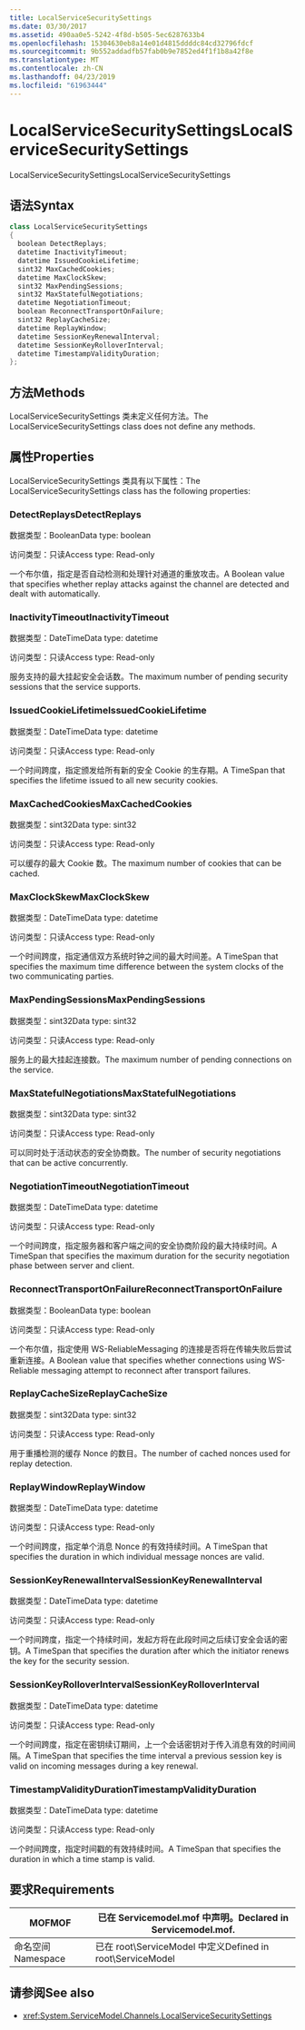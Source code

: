 ```yaml
---
title: LocalServiceSecuritySettings
ms.date: 03/30/2017
ms.assetid: 490aa0e5-5242-4f8d-b505-5ec6287633b4
ms.openlocfilehash: 15304630eb8a14e01d4815ddddc84cd32796fdcf
ms.sourcegitcommit: 9b552addadfb57fab0b9e7852ed4f1f1b8a42f8e
ms.translationtype: MT
ms.contentlocale: zh-CN
ms.lasthandoff: 04/23/2019
ms.locfileid: "61963444"
---
```

# <a name="localservicesecuritysettings"></a><span data-ttu-id="62824-102">LocalServiceSecuritySettings</span><span class="sxs-lookup"><span data-stu-id="62824-102">LocalServiceSecuritySettings</span></span>
<span data-ttu-id="62824-103">LocalServiceSecuritySettings</span><span class="sxs-lookup"><span data-stu-id="62824-103">LocalServiceSecuritySettings</span></span>  
  
## <a name="syntax"></a><span data-ttu-id="62824-104">语法</span><span class="sxs-lookup"><span data-stu-id="62824-104">Syntax</span></span>  
  
```csharp
class LocalServiceSecuritySettings  
{  
  boolean DetectReplays;  
  datetime InactivityTimeout;  
  datetime IssuedCookieLifetime;  
  sint32 MaxCachedCookies;  
  datetime MaxClockSkew;  
  sint32 MaxPendingSessions;  
  sint32 MaxStatefulNegotiations;  
  datetime NegotiationTimeout;  
  boolean ReconnectTransportOnFailure;  
  sint32 ReplayCacheSize;  
  datetime ReplayWindow;  
  datetime SessionKeyRenewalInterval;  
  datetime SessionKeyRolloverInterval;  
  datetime TimestampValidityDuration;  
};  
```  
  
## <a name="methods"></a><span data-ttu-id="62824-105">方法</span><span class="sxs-lookup"><span data-stu-id="62824-105">Methods</span></span>  
 <span data-ttu-id="62824-106">LocalServiceSecuritySettings 类未定义任何方法。</span><span class="sxs-lookup"><span data-stu-id="62824-106">The LocalServiceSecuritySettings class does not define any methods.</span></span>  
  
## <a name="properties"></a><span data-ttu-id="62824-107">属性</span><span class="sxs-lookup"><span data-stu-id="62824-107">Properties</span></span>  
 <span data-ttu-id="62824-108">LocalServiceSecuritySettings 类具有以下属性：</span><span class="sxs-lookup"><span data-stu-id="62824-108">The LocalServiceSecuritySettings class has the following properties:</span></span>  
  
### <a name="detectreplays"></a><span data-ttu-id="62824-109">DetectReplays</span><span class="sxs-lookup"><span data-stu-id="62824-109">DetectReplays</span></span>  
 <span data-ttu-id="62824-110">数据类型：Boolean</span><span class="sxs-lookup"><span data-stu-id="62824-110">Data type: boolean</span></span>  
  
 <span data-ttu-id="62824-111">访问类型：只读</span><span class="sxs-lookup"><span data-stu-id="62824-111">Access type: Read-only</span></span>  
  
 <span data-ttu-id="62824-112">一个布尔值，指定是否自动检测和处理针对通道的重放攻击。</span><span class="sxs-lookup"><span data-stu-id="62824-112">A Boolean value that specifies whether replay attacks against the channel are detected and dealt with automatically.</span></span>  
  
### <a name="inactivitytimeout"></a><span data-ttu-id="62824-113">InactivityTimeout</span><span class="sxs-lookup"><span data-stu-id="62824-113">InactivityTimeout</span></span>  
 <span data-ttu-id="62824-114">数据类型：DateTime</span><span class="sxs-lookup"><span data-stu-id="62824-114">Data type: datetime</span></span>  
  
 <span data-ttu-id="62824-115">访问类型：只读</span><span class="sxs-lookup"><span data-stu-id="62824-115">Access type: Read-only</span></span>  
  
 <span data-ttu-id="62824-116">服务支持的最大挂起安全会话数。</span><span class="sxs-lookup"><span data-stu-id="62824-116">The maximum number of pending security sessions that the service supports.</span></span>  
  
### <a name="issuedcookielifetime"></a><span data-ttu-id="62824-117">IssuedCookieLifetime</span><span class="sxs-lookup"><span data-stu-id="62824-117">IssuedCookieLifetime</span></span>  
 <span data-ttu-id="62824-118">数据类型：DateTime</span><span class="sxs-lookup"><span data-stu-id="62824-118">Data type: datetime</span></span>  
  
 <span data-ttu-id="62824-119">访问类型：只读</span><span class="sxs-lookup"><span data-stu-id="62824-119">Access type: Read-only</span></span>  
  
 <span data-ttu-id="62824-120">一个时间跨度，指定颁发给所有新的安全 Cookie 的生存期。</span><span class="sxs-lookup"><span data-stu-id="62824-120">A TimeSpan that specifies the lifetime issued to all new security cookies.</span></span>  
  
### <a name="maxcachedcookies"></a><span data-ttu-id="62824-121">MaxCachedCookies</span><span class="sxs-lookup"><span data-stu-id="62824-121">MaxCachedCookies</span></span>  
 <span data-ttu-id="62824-122">数据类型：sint32</span><span class="sxs-lookup"><span data-stu-id="62824-122">Data type: sint32</span></span>  
  
 <span data-ttu-id="62824-123">访问类型：只读</span><span class="sxs-lookup"><span data-stu-id="62824-123">Access type: Read-only</span></span>  
  
 <span data-ttu-id="62824-124">可以缓存的最大 Cookie 数。</span><span class="sxs-lookup"><span data-stu-id="62824-124">The maximum number of cookies that can be cached.</span></span>  
  
### <a name="maxclockskew"></a><span data-ttu-id="62824-125">MaxClockSkew</span><span class="sxs-lookup"><span data-stu-id="62824-125">MaxClockSkew</span></span>  
 <span data-ttu-id="62824-126">数据类型：DateTime</span><span class="sxs-lookup"><span data-stu-id="62824-126">Data type: datetime</span></span>  
  
 <span data-ttu-id="62824-127">访问类型：只读</span><span class="sxs-lookup"><span data-stu-id="62824-127">Access type: Read-only</span></span>  
  
 <span data-ttu-id="62824-128">一个时间跨度，指定通信双方系统时钟之间的最大时间差。</span><span class="sxs-lookup"><span data-stu-id="62824-128">A TimeSpan that specifies the maximum time difference between the system clocks of the two communicating parties.</span></span>  
  
### <a name="maxpendingsessions"></a><span data-ttu-id="62824-129">MaxPendingSessions</span><span class="sxs-lookup"><span data-stu-id="62824-129">MaxPendingSessions</span></span>  
 <span data-ttu-id="62824-130">数据类型：sint32</span><span class="sxs-lookup"><span data-stu-id="62824-130">Data type: sint32</span></span>  
  
 <span data-ttu-id="62824-131">访问类型：只读</span><span class="sxs-lookup"><span data-stu-id="62824-131">Access type: Read-only</span></span>  
  
 <span data-ttu-id="62824-132">服务上的最大挂起连接数。</span><span class="sxs-lookup"><span data-stu-id="62824-132">The maximum number of pending connections on the service.</span></span>  
  
### <a name="maxstatefulnegotiations"></a><span data-ttu-id="62824-133">MaxStatefulNegotiations</span><span class="sxs-lookup"><span data-stu-id="62824-133">MaxStatefulNegotiations</span></span>  
 <span data-ttu-id="62824-134">数据类型：sint32</span><span class="sxs-lookup"><span data-stu-id="62824-134">Data type: sint32</span></span>  
  
 <span data-ttu-id="62824-135">访问类型：只读</span><span class="sxs-lookup"><span data-stu-id="62824-135">Access type: Read-only</span></span>  
  
 <span data-ttu-id="62824-136">可以同时处于活动状态的安全协商数。</span><span class="sxs-lookup"><span data-stu-id="62824-136">The number of security negotiations that can be active concurrently.</span></span>  
  
### <a name="negotiationtimeout"></a><span data-ttu-id="62824-137">NegotiationTimeout</span><span class="sxs-lookup"><span data-stu-id="62824-137">NegotiationTimeout</span></span>  
 <span data-ttu-id="62824-138">数据类型：DateTime</span><span class="sxs-lookup"><span data-stu-id="62824-138">Data type: datetime</span></span>  
  
 <span data-ttu-id="62824-139">访问类型：只读</span><span class="sxs-lookup"><span data-stu-id="62824-139">Access type: Read-only</span></span>  
  
 <span data-ttu-id="62824-140">一个时间跨度，指定服务器和客户端之间的安全协商阶段的最大持续时间。</span><span class="sxs-lookup"><span data-stu-id="62824-140">A TimeSpan that specifies the maximum duration for the security negotiation phase between server and client.</span></span>  
  
### <a name="reconnecttransportonfailure"></a><span data-ttu-id="62824-141">ReconnectTransportOnFailure</span><span class="sxs-lookup"><span data-stu-id="62824-141">ReconnectTransportOnFailure</span></span>  
 <span data-ttu-id="62824-142">数据类型：Boolean</span><span class="sxs-lookup"><span data-stu-id="62824-142">Data type: boolean</span></span>  
  
 <span data-ttu-id="62824-143">访问类型：只读</span><span class="sxs-lookup"><span data-stu-id="62824-143">Access type: Read-only</span></span>  
  
 <span data-ttu-id="62824-144">一个布尔值，指定使用 WS-ReliableMessaging 的连接是否将在传输失败后尝试重新连接。</span><span class="sxs-lookup"><span data-stu-id="62824-144">A Boolean value that specifies whether connections using WS-Reliable messaging attempt to reconnect after transport failures.</span></span>  
  
### <a name="replaycachesize"></a><span data-ttu-id="62824-145">ReplayCacheSize</span><span class="sxs-lookup"><span data-stu-id="62824-145">ReplayCacheSize</span></span>  
 <span data-ttu-id="62824-146">数据类型：sint32</span><span class="sxs-lookup"><span data-stu-id="62824-146">Data type: sint32</span></span>  
  
 <span data-ttu-id="62824-147">访问类型：只读</span><span class="sxs-lookup"><span data-stu-id="62824-147">Access type: Read-only</span></span>  
  
 <span data-ttu-id="62824-148">用于重播检测的缓存 Nonce 的数目。</span><span class="sxs-lookup"><span data-stu-id="62824-148">The number of cached nonces used for replay detection.</span></span>  
  
### <a name="replaywindow"></a><span data-ttu-id="62824-149">ReplayWindow</span><span class="sxs-lookup"><span data-stu-id="62824-149">ReplayWindow</span></span>  
 <span data-ttu-id="62824-150">数据类型：DateTime</span><span class="sxs-lookup"><span data-stu-id="62824-150">Data type: datetime</span></span>  
  
 <span data-ttu-id="62824-151">访问类型：只读</span><span class="sxs-lookup"><span data-stu-id="62824-151">Access type: Read-only</span></span>  
  
 <span data-ttu-id="62824-152">一个时间跨度，指定单个消息 Nonce 的有效持续时间。</span><span class="sxs-lookup"><span data-stu-id="62824-152">A TimeSpan that specifies the duration in which individual message nonces are valid.</span></span>  
  
### <a name="sessionkeyrenewalinterval"></a><span data-ttu-id="62824-153">SessionKeyRenewalInterval</span><span class="sxs-lookup"><span data-stu-id="62824-153">SessionKeyRenewalInterval</span></span>  
 <span data-ttu-id="62824-154">数据类型：DateTime</span><span class="sxs-lookup"><span data-stu-id="62824-154">Data type: datetime</span></span>  
  
 <span data-ttu-id="62824-155">访问类型：只读</span><span class="sxs-lookup"><span data-stu-id="62824-155">Access type: Read-only</span></span>  
  
 <span data-ttu-id="62824-156">一个时间跨度，指定一个持续时间，发起方将在此段时间之后续订安全会话的密钥。</span><span class="sxs-lookup"><span data-stu-id="62824-156">A TimeSpan that specifies the duration after which the initiator renews the key for the security session.</span></span>  
  
### <a name="sessionkeyrolloverinterval"></a><span data-ttu-id="62824-157">SessionKeyRolloverInterval</span><span class="sxs-lookup"><span data-stu-id="62824-157">SessionKeyRolloverInterval</span></span>  
 <span data-ttu-id="62824-158">数据类型：DateTime</span><span class="sxs-lookup"><span data-stu-id="62824-158">Data type: datetime</span></span>  
  
 <span data-ttu-id="62824-159">访问类型：只读</span><span class="sxs-lookup"><span data-stu-id="62824-159">Access type: Read-only</span></span>  
  
 <span data-ttu-id="62824-160">一个时间跨度，指定在密钥续订期间，上一个会话密钥对于传入消息有效的时间间隔。</span><span class="sxs-lookup"><span data-stu-id="62824-160">A TimeSpan that specifies the time interval a previous session key is valid on incoming messages during a key renewal.</span></span>  
  
### <a name="timestampvalidityduration"></a><span data-ttu-id="62824-161">TimestampValidityDuration</span><span class="sxs-lookup"><span data-stu-id="62824-161">TimestampValidityDuration</span></span>  
 <span data-ttu-id="62824-162">数据类型：DateTime</span><span class="sxs-lookup"><span data-stu-id="62824-162">Data type: datetime</span></span>  
  
 <span data-ttu-id="62824-163">访问类型：只读</span><span class="sxs-lookup"><span data-stu-id="62824-163">Access type: Read-only</span></span>  
  
 <span data-ttu-id="62824-164">一个时间跨度，指定时间戳的有效持续时间。</span><span class="sxs-lookup"><span data-stu-id="62824-164">A TimeSpan that specifies the duration in which a time stamp is valid.</span></span>  
  
## <a name="requirements"></a><span data-ttu-id="62824-165">要求</span><span class="sxs-lookup"><span data-stu-id="62824-165">Requirements</span></span>  
  
|<span data-ttu-id="62824-166">MOF</span><span class="sxs-lookup"><span data-stu-id="62824-166">MOF</span></span>|<span data-ttu-id="62824-167">已在 Servicemodel.mof 中声明。</span><span class="sxs-lookup"><span data-stu-id="62824-167">Declared in Servicemodel.mof.</span></span>|  
|---------|-----------------------------------|  
|<span data-ttu-id="62824-168">命名空间</span><span class="sxs-lookup"><span data-stu-id="62824-168">Namespace</span></span>|<span data-ttu-id="62824-169">已在 root\ServiceModel 中定义</span><span class="sxs-lookup"><span data-stu-id="62824-169">Defined in root\ServiceModel</span></span>|  
  
## <a name="see-also"></a><span data-ttu-id="62824-170">请参阅</span><span class="sxs-lookup"><span data-stu-id="62824-170">See also</span></span>

- <xref:System.ServiceModel.Channels.LocalServiceSecuritySettings>
